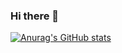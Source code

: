 ### Hi there 👋

[![Anurag's GitHub stats](https://github-readme-stats.vercel.app/api?username=sisoe24&show_icons=true&theme=onedark)](https://github.com/anuraghazra/github-readme-stats)

<!--
**sisoe24/sisoe24** is a ✨ _special_ ✨ repository because its `README.md` (this file) appears on your GitHub profile.

Here are some ideas to get you started:

- 🔭 I’m currently working on ...
- 🌱 I’m currently learning ...
- 👯 I’m looking to collaborate on ...
- 🤔 I’m looking for help with ...
- 💬 Ask me about ...
- 📫 How to reach me: ...
- 😄 Pronouns: ...
- ⚡ Fun fact: ...
-->
